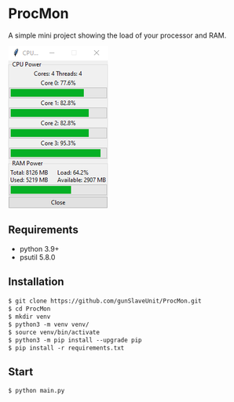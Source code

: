 # ProcMon
A simple mini project showing the load of your processor and RAM.

![utility_logo](utility.png)

## Requirements
- python 3.9+
- psutil 5.8.0

## Installation 
```
$ git clone https://github.com/gunSlaveUnit/ProcMon.git 
$ cd ProcMon
$ mkdir venv
$ python3 -m venv venv/
$ source venv/bin/activate
$ python3 -m pip install --upgrade pip
$ pip install -r requirements.txt
```
## Start
```
$ python main.py
```
